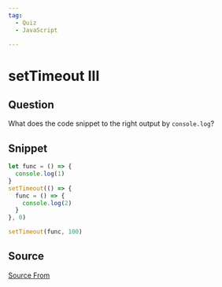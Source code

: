 ```yaml
---
tag:
  - Quiz
  - JavaScript

---
```

  
# setTimeout III

## Question
What does the code snippet to the right output by `console.log`?

## Snippet
```js
let func = () => {
  console.log(1)
}
setTimeout(() => {
  func = () => {
    console.log(2)
  }
}, 0)

setTimeout(func, 100)
```
    


##  Source
[Source From](https://bigfrontend.dev/quiz/setTimeout-III)

  